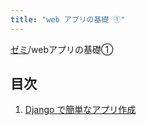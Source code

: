 ```yaml
---
title: "web アプリの基礎 ①"
---
```

[ゼミ](./../index.md)/webアプリの基礎①

## 目次

1. [Django で簡単なアプリ作成](./basic-django-polls/index.md)
